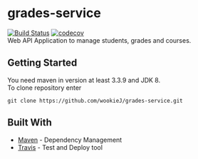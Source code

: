 # grades-service
[![Build Status](https://travis-ci.org/wookieJ/grades-service.svg?branch=master)](https://travis-ci.org/wookieJ/grades-service)
[![codecov](https://codecov.io/gh/wookieJ/grades-service/branch/master/graph/badge.svg)](https://codecov.io/gh/wookieJ/grades-service)<br/>
Web API Application to manage students, grades and courses.

## Getting Started

You need maven in version at least 3.3.9 and JDK 8.<br/>
To clone repository enter

```
git clone https://github.com/wookieJ/grades-service.git
```
## Built With
* [Maven](https://maven.apache.org/) - Dependency Management
* [Travis](https://travis-ci.org/) - Test and Deploy tool
